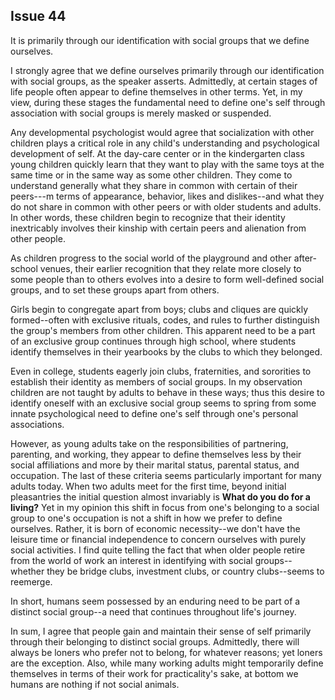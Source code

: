 
Issue 44
---------------------------

It is primarily through our identification with social groups that we define ourselves.

I strongly agree that we define ourselves primarily through our identification with social
groups, as the speaker asserts. Admittedly, at certain stages of life people often appear to
define themselves in other terms. Yet, in my view, during these stages the fundamental need to
define one's self through association with social groups is merely masked or suspended.

Any developmental psychologist would agree that socialization with other children plays a
critical role in any child's understanding and psychological development of self. At the day-care
center or in the kindergarten class young children quickly learn that they want to play with the
same toys at the same time or in the same way as some other children. They come to
understand generally what they share in common with certain of their peers---m terms of
appearance, behavior, likes and dislikes--and what they do not share in common with other
peers or with older students and adults. In other words, these children begin to recognize that
their identity inextricably involves their kinship with certain peers and alienation from other
people.

As children progress to the social world of the playground and other after-school venues,
their earlier recognition that they relate more closely to some people than to others evolves
into a desire to form well-defined social groups, and to set these groups apart from others.

Girls begin to congregate apart from boys; clubs and cliques are quickly formed--often with
exclusive rituals, codes, and rules to further distinguish the group's members from other
children. This apparent need to be a part of an exclusive group continues through high school,
where students identify themselves in their yearbooks by the clubs to which they belonged.

Even in college, students eagerly join clubs, fraternities, and sororities to establish their identity
as members of social groups. In my observation children are not taught by adults to behave in
these ways; thus this desire to identify oneself with an exclusive social group seems to spring
from some innate psychological need to define one's self through one's personal associations.

However, as young adults take on the responsibilities of partnering, parenting, and working,
they appear to define themselves less by their social affiliations and more by their marital
status, parental status, and occupation. The last of these criteria seems particularly important
for many adults today. When two adults meet for the first time, beyond initial pleasantries the
initial question almost invariably is **What do you do for a living?** Yet in my opinion this shift in
focus from one's belonging to a social group to one's occupation is not a shift in how we prefer
to define ourselves. Rather, it is born of economic necessity--we don't have the leisure time or
financial independence to concern ourselves with purely social activities. I find quite telling the
fact that when older people retire from the world of work an interest in identifying with social
groups--whether they be bridge clubs, investment clubs, or country clubs--seems to reemerge.

In short, humans seem possessed by an enduring need to be part of a distinct social group--a
need that continues throughout life's journey.

In sum, I agree that people gain and maintain their sense of self primarily through their
belonging to distinct social groups. Admittedly, there will always be loners who prefer not to
belong, for whatever reasons; yet loners are the exception. Also, while many working adults
might temporarily define themselves in terms of their work for practicality's sake, at bottom we
humans are nothing if not social animals.


